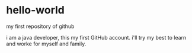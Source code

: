 # hello-world
my first repository of github

i am a java developer, this my first GitHub account.
i'll try my best to learn and worke for myself and family.
